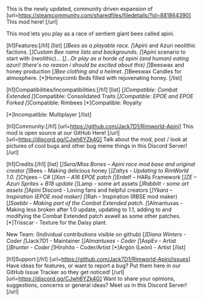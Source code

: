 This is the newly updated, community driven expansion of [url=https://steamcommunity.com/sharedfiles/filedetails/?id=881864390] This mod here! [/url]

This mod lets you play as a race of sentient giant bees called apini.

[h1]Features:[/h1]
[list]
[*]Bees as a playable race.
[*]Apini and Azuri neolithic factions.
[*]Custom Bee name lists and backgrounds.
[*]Apini scenario to start with (neolithic)...
[*]...Or play as a horde of apini (and human) eating azuri! (there's no reason i should be excited about this)
[*]Beeswax and honey production
[*]Bee clothing and a helmet.
[*]Beeswax Candles for atmosphere.
[*]Honeycomb Beds filled with rejuvenating honey.
[/list]


[h1]Compatibilities/Incompatibilities:[/h1]
[list]
[*]Compatible: Combat Extended
[*]Compatible: Consolidated Traits
[*]Compatible: EPOE and EPOE Forked
[*]Compatible: Rimbees
[*]Compatible: Royalty

[*]Incompatible: Multiplayer
[/list]

[h1]Community:[/h1]
[url=https://github.com/Jack7D1/Rimworld-Apini] This mod is open source at our GitHub Here! [/url]
[url=https://discord.gg/CJwh6YZk4G] Talk about the mod, post / look at pictures of cool bugs and other bug meme things in this Discord Server! [/url]

[h1]Credits:[/h1]
[list]
[*]Sera/Miss Bones – Apini race mod base and original creator
[*]Bees - Making delicious honey
[*]Zaltys - Updating to RimWorld 1.0.
[*]Chjees – C#
[*]Xen – A16 EPOE patch
[*]Erdelf – HARs Framework
[*]ZE – Azuri Sprites + B18 update
[*]Lamp - some art assets
[*]Rabbitt - some art assets
[*]Apini Discord - Loving fans and helpful creators
[*]Ykara – Inspiration (EPOE mod maker)
[*]Rah – Inspiration (RBSE mod maker)
[*]Saebbi - Making part of the Combat Extended patch.
[*]Almantuxas - Making less broken after 1.0 update, updating to 1.1, adding to and modifying the Combat Extended patch aswell as some other patches.
[*]Trisscar - Texture for the Daisy plant.

New Team: 		(Individual contributions visible on github)
[*]Diana Winters - Coder
[*]Jack7D1 - Maintainer
[*]Almantuxas - Coder
[*]AspEv - Artist
[*]Brunter - Coder
[*]Hirohito - Coder/Artist
[*]Argón (León) - Artist
[/list]

[h1]Support:[/h1]
[url=https://github.com/Jack7D1/Rimworld-Apini/issues] Have ideas for features, or want to report a bug? Put them here in our GitHub Issue Tracker so they get noticed! [/url]
[url=https://discord.gg/CJwh6YZk4G] Want to share your opinions, suggestions, concerns or general ideas? Meet us in this Discord Server! [/url]